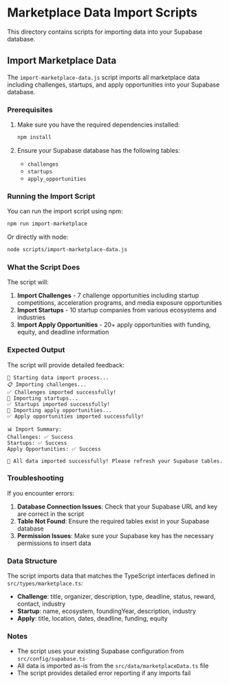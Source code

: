 # Marketplace Data Import Scripts

This directory contains scripts for importing data into your Supabase database.

## Import Marketplace Data

The `import-marketplace-data.js` script imports all marketplace data including challenges, startups, and apply opportunities into your Supabase database.

### Prerequisites

1. Make sure you have the required dependencies installed:
   ```bash
   npm install
   ```

2. Ensure your Supabase database has the following tables:
   - `challenges`
   - `startups` 
   - `apply_opportunities`

### Running the Import Script

You can run the import script using npm:

```bash
npm run import-marketplace
```

Or directly with node:

```bash
node scripts/import-marketplace-data.js
```

### What the Script Does

The script will:

1. **Import Challenges** - 7 challenge opportunities including startup competitions, acceleration programs, and media exposure opportunities
2. **Import Startups** - 10 startup companies from various ecosystems and industries
3. **Import Apply Opportunities** - 20+ apply opportunities with funding, equity, and deadline information

### Expected Output

The script will provide detailed feedback:

```
🔄 Starting data import process...
📋 Importing challenges...
✅ Challenges imported successfully!
🚀 Importing startups...
✅ Startups imported successfully!
📝 Importing apply opportunities...
✅ Apply opportunities imported successfully!

📊 Import Summary:
Challenges: ✅ Success
Startups: ✅ Success
Apply Opportunities: ✅ Success

🎉 All data imported successfully! Please refresh your Supabase tables.
```

### Troubleshooting

If you encounter errors:

1. **Database Connection Issues**: Check that your Supabase URL and key are correct in the script
2. **Table Not Found**: Ensure the required tables exist in your Supabase database
3. **Permission Issues**: Make sure your Supabase key has the necessary permissions to insert data

### Data Structure

The script imports data that matches the TypeScript interfaces defined in `src/types/marketplace.ts`:

- **Challenge**: title, organizer, description, type, deadline, status, reward, contact, industry
- **Startup**: name, ecosystem, foundingYear, description, industry  
- **Apply**: title, location, dates, deadline, funding, equity

### Notes

- The script uses your existing Supabase configuration from `src/config/supabase.ts`
- All data is imported as-is from the `src/data/marketplaceData.ts` file
- The script provides detailed error reporting if any imports fail 